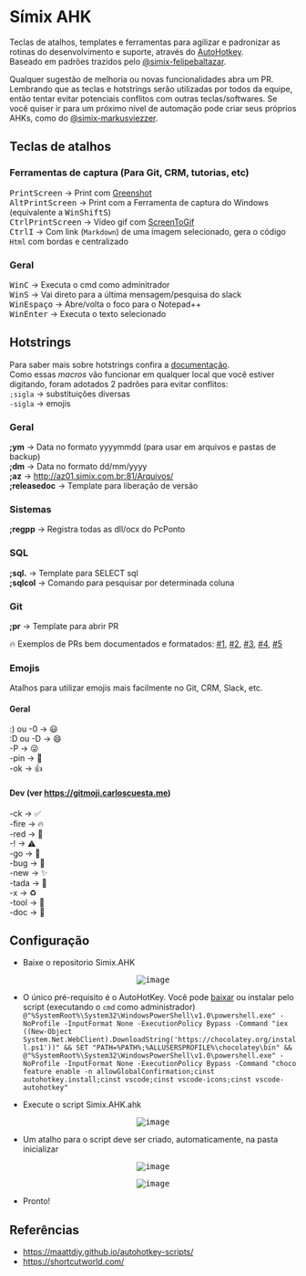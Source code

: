 # Símix AHK

Teclas de atalhos, templates e ferramentas para agilizar e padronizar as rotinas do desenvolvimento e suporte, através do [AutoHotkey](https://www.autohotkey.com/).  
Baseado em padrões trazidos pelo [@simix-felipebaltazar](https://github.com/simix-felipebaltazar).

Qualquer sugestão de melhoria ou novas funcionalidades abra um PR. Lembrando que as teclas e hotstrings serão utilizadas por todos da equipe, então tentar evitar potenciais conflitos com outras teclas/softwares. Se você quiser ir para um próximo nível de automação pode criar seus próprios AHKs, como do [@simix-markusviezzer](https://maattdiy.github.io/autohotkey-scripts/).

## Teclas de atalhos

### Ferramentas de captura (Para Git, CRM, tutorias, etc)
<kbd>PrintScreen</kbd> → Print com [Greenshot](https://getgreenshot.org/)  
<kbd>Alt</kbd><kbd>PrintScreen</kbd> → Print com a Ferramenta de captura do Windows (equivalente a <kbd>Win</kbd><kbd>Shift</kbd><kbd>S</kbd>)  
<kbd>Ctrl</kbd><kbd>PrintScreen</kbd> → Vídeo gif com [ScreenToGif](https://www.screentogif.com/)  
<kbd>Ctrl</kbd><kbd>I</kbd> → Com link (`Markdown`) de uma imagem selecionado, gera o código `Html` com bordas e centralizado

### Geral
<kbd>Win</kbd><kbd>C</kbd> → Executa o cmd como adminitrador  
<kbd>Win</kbd><kbd>S</kbd> → Vai direto para a última mensagem/pesquisa do slack  
<kbd>Win</kbd><kbd>Espaço</kbd> → Abre/volta o foco para o Notepad++  
<kbd>Win</kbd><kbd>Enter</kbd> → Executa o texto selecionado  

## Hotstrings

Para saber mais sobre hotstrings confira a [documentação](https://www.autohotkey.com/docs/Hotstrings.htm).  
Como essas *macros* vão funcionar em qualquer local que você estiver digitando, foram adotados 2 padrões para evitar conflitos:  
`;sigla` → substituições diversas  
`-sigla` → emojis

### Geral
**;ym** → Data no formato yyyymmdd (para usar em arquivos e pastas de backup)  
**;dm** → Data no formato dd/mm/yyyy  
**;az** → http://az01.simix.com.br:81/Arquivos/  
**;releasedoc** → Template para liberação de versão

### Sistemas
**;regpp** → Registra todas as dll/ocx do PcPonto

### SQL
**;sql.** → Template para SELECT sql  
**;sqlcol** → Comando para pesquisar por determinada coluna  

### Git
**;pr** → Template para abrir PR  

🔥 Exemplos de PRs bem documentados e formatados: [#1](https://github.com/simixsistemas/SuperMidia/pull/159), [#2](https://github.com/simixsistemas/SuperMidia.Cloud/pull/108), [#3](https://github.com/simixsistemas/SuperMidia.Web/pull/99), [#4](https://github.com/simixsistemas/PcPonto.Scripts/pull/14), [#5](https://github.com/simixsistemas/PcPonto.Servidor/pull/2)

### Emojis

Atalhos para utilizar emojis mais facilmente no Git, CRM, Slack, etc.

#### Geral
:) ou -0 → 😃  
:D ou -D → 😄  
-P → 😜  
-pin → 📌  
-ok → 👍  

#### Dev (ver https://gitmoji.carloscuesta.me)
-ck → ✅  
-fire → 🔥  
-red → 🚨  
-! → ⚠  
-go → 🚀  
-bug → 🐛  
-new → ✨  
-tada → 🎉  
-x → ♻️  
-tool → 🔧  
-doc → 📝  

## Configuração

* Baixe o repositorio Simix.AHK
<p align="center">
	<kbd>
		<img src="https://user-images.githubusercontent.com/42358163/61240196-0581f480-a717-11e9-84ef-73b39b594361.png" alt="image" style="max-width:100%;"/>
	</kbd>
</p>

* O único pré-requisito é o AutoHotKey. Você pode [baixar](https://www.autohotkey.com/download/) ou instalar pelo script (executando o `cmd` como administrador)  
`@"%SystemRoot%\System32\WindowsPowerShell\v1.0\powershell.exe" -NoProfile -InputFormat None -ExecutionPolicy Bypass -Command "iex ((New-Object System.Net.WebClient).DownloadString('https://chocolatey.org/install.ps1'))" && SET "PATH=%PATH%;%ALLUSERSPROFILE%\chocolatey\bin" && @"%SystemRoot%\System32\WindowsPowerShell\v1.0\powershell.exe" -NoProfile -InputFormat None -ExecutionPolicy Bypass -Command "choco feature enable -n allowGlobalConfirmation;cinst autohotkey.install;cinst vscode;cinst vscode-icons;cinst vscode-autohotkey"`

* Execute o script Simix.AHK.ahk
<p align="center">
	<kbd>
		<img src="https://user-images.githubusercontent.com/42358163/61240146-e97e5300-a716-11e9-91f9-dd70c0d0febb.gif" alt="image" style="max-width:100%;"/>
	</kbd>
</p>

* Um atalho para o script deve ser criado, automaticamente, na pasta inicializar
<p align="center">
	<kbd>
		<img src="https://user-images.githubusercontent.com/42358163/61240317-4d088080-a717-11e9-9896-99f487662c90.png" alt="image" style="max-width:100%;"/>
	</kbd>
</p>
<p align="center">
	<kbd>
		<img src="https://user-images.githubusercontent.com/42358163/61240332-58f44280-a717-11e9-8f6c-91488ad67ded.png" alt="image" style="max-width:100%;"/>
	</kbd>
</p>

* Pronto!

## Referências

- https://maattdiy.github.io/autohotkey-scripts/
- https://shortcutworld.com/
